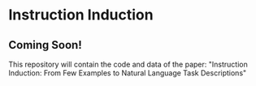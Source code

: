 # Instruction Induction

## Coming Soon!
This repository will contain the code and data of the paper:
"Instruction Induction: From Few Examples to Natural Language Task Descriptions"